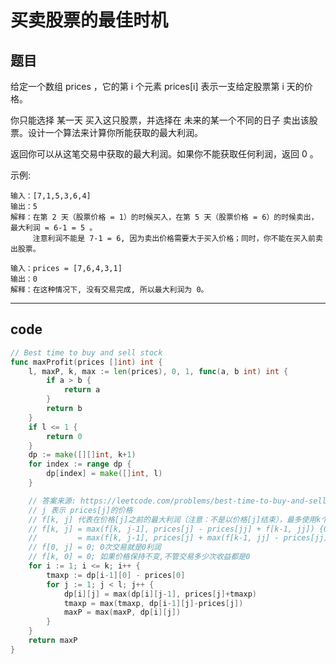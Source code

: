 # 买卖股票的最佳时机

## 题目

给定一个数组 prices ，它的第 i 个元素 prices[i] 表示一支给定股票第 i 天的价格。

你只能选择 某一天 买入这只股票，并选择在 未来的某一个不同的日子 卖出该股票。设计一个算法来计算你所能获取的最大利润。

返回你可以从这笔交易中获取的最大利润。如果你不能获取任何利润，返回 0 。

示例:

```text
输入：[7,1,5,3,6,4]
输出：5
解释：在第 2 天（股票价格 = 1）的时候买入，在第 5 天（股票价格 = 6）的时候卖出，最大利润 = 6-1 = 5 。
     注意利润不能是 7-1 = 6, 因为卖出价格需要大于买入价格；同时，你不能在买入前卖出股票。

输入：prices = [7,6,4,3,1]
输出：0
解释：在这种情况下, 没有交易完成, 所以最大利润为 0。
```

---

## code

```go
// Best time to buy and sell stock
func maxProfit(prices []int) int {
	l, maxP, k, max := len(prices), 0, 1, func(a, b int) int {
		if a > b {
			return a
		}
		return b
	}
	if l <= 1 {
		return 0
	}
	dp := make([][]int, k+1)
	for index := range dp {
		dp[index] = make([]int, l)
	}

	// 答案来源: https://leetcode.com/problems/best-time-to-buy-and-sell-stock-iii/discuss/39608/a-clean-dp-solution-which-generalizes-to-k-transactions
	// j 表示 prices[j]的价格
	// f[k, j] 代表在价格[j]之前的最大利润（注意：不是以价格[j]结束），最多使用k个交易
	// f[k, j] = max(f[k, j-1], prices[j] - prices[jj] + f[k-1, jj]) {0 <= jj <= j-1}
	//         = max(f[k, j-1], prices[j] + max(f[k-1, jj] - prices[jj]))
	// f[0, j] = 0; 0次交易就是0利润
	// f[k, 0] = 0; 如果价格保持不变,不管交易多少次收益都是0
	for i := 1; i <= k; i++ {
		tmaxp := dp[i-1][0] - prices[0]
		for j := 1; j < l; j++ {
			dp[i][j] = max(dp[i][j-1], prices[j]+tmaxp)
			tmaxp = max(tmaxp, dp[i-1][j]-prices[j])
			maxP = max(maxP, dp[i][j])
		}
	}
	return maxP
}
```
